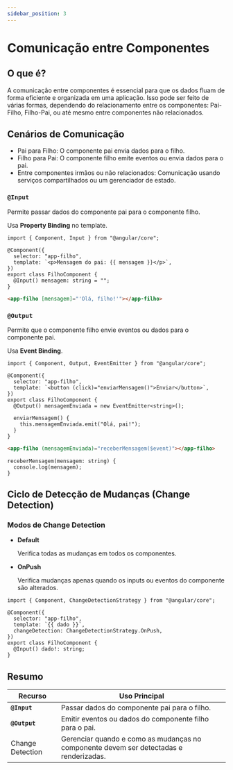```yaml
---
sidebar_position: 3
---
```


# Comunicação entre Componentes

## O que é?

A comunicação entre componentes é essencial para que os dados fluam de forma eficiente e organizada em uma aplicação. Isso pode ser feito de várias formas, dependendo do relacionamento entre os componentes: Pai-Filho, Filho-Pai, ou até mesmo entre componentes não relacionados.

## Cenários de Comunicação

- Pai para Filho: O componente pai envia dados para o filho.
- Filho para Pai: O componente filho emite eventos ou envia dados para o pai.
- Entre componentes irmãos ou não relacionados: Comunicação usando serviços compartilhados ou um gerenciador de estado.

### `@Input`

Permite passar dados do componente pai para o componente filho.

Usa **Property Binding** no template.

```tsx showLineNumbers title="filho.component.ts"
import { Component, Input } from "@angular/core";

@Component({
  selector: "app-filho",
  template: `<p>Mensagem do pai: {{ mensagem }}</p>`,
})
export class FilhoComponent {
  @Input() mensagem: string = "";
}
```

```html showLineNumbers title="pai.component.html"
<app-filho [mensagem]="'Olá, filho!'"></app-filho>
```

### `@Output`

Permite que o componente filho envie eventos ou dados para o componente pai.

Usa **Event Binding**.

```tsx showLineNumbers title="filho.component.ts"
import { Component, Output, EventEmitter } from "@angular/core";

@Component({
  selector: "app-filho",
  template: `<button (click)="enviarMensagem()">Enviar</button>`,
})
export class FilhoComponent {
  @Output() mensagemEnviada = new EventEmitter<string>();

  enviarMensagem() {
    this.mensagemEnviada.emit("Olá, pai!");
  }
}
```

```html showLineNumbers title="pai.component.html"
<app-filho (mensagemEnviada)="receberMensagem($event)"></app-filho>
```

```tsx showLineNumbers title="pai.component.ts"
receberMensagem(mensagem: string) {
  console.log(mensagem);
}
```

## Ciclo de Detecção de Mudanças (Change Detection)

### Modos de Change Detection

- **Default**

  Verifica todas as mudanças em todos os componentes.

- **OnPush**

  Verifica mudanças apenas quando os inputs ou eventos do componente são alterados.

```tsx showLineNumbers title="filho.component.ts"
import { Component, ChangeDetectionStrategy } from "@angular/core";

@Component({
  selector: "app-filho",
  template: `{{ dado }}`,
  changeDetection: ChangeDetectionStrategy.OnPush,
})
export class FilhoComponent {
  @Input() dado!: string;
}
```

## Resumo

| Recurso          | Uso Principal                                                                          |
| ---------------- | -------------------------------------------------------------------------------------- |
| **`@Input`**     | Passar dados do componente pai para o filho.                                           |
| **`@Output`**    | Emitir eventos ou dados do componente filho para o pai.                                |
| Change Detection | Gerenciar quando e como as mudanças no componente devem ser detectadas e renderizadas. |
